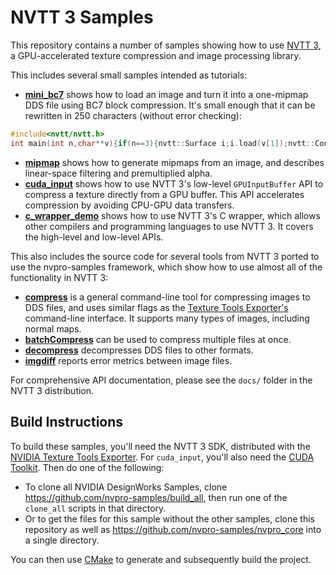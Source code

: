 # NVTT 3 Samples

This repository contains a number of samples showing how to use [NVTT 3](https://developer.nvidia.com/nvidia-texture-tools-exporter), a GPU-accelerated texture compression and image processing library.

This includes several small samples intended as tutorials:

* [**mini_bc7**](mini_bc7) shows how to load an image and turn it into a one-mipmap DDS file using BC7 block compression. It's small enough that it can be rewritten in 250 characters (without error checking):

```c++
#include<nvtt/nvtt.h>
int main(int n,char**v){if(n==3){nvtt::Surface i;i.load(v[1]);nvtt::Context c(1);nvtt::CompressionOptions o;o.setFormat(nvtt::Format_BC7);nvtt::OutputOptions p;p.setFileName(v[2]);c.outputHeader(i,1,o,p);c.compress(i,0,0,o,p);}}
```

* [**mipmap**](mipmap) shows how to generate mipmaps from an image, and describes linear-space filtering and premultiplied alpha.
* [**cuda_input**](cuda_input) shows how to use NVTT 3's low-level `GPUInputBuffer` API to compress a texture directly from a GPU buffer. This API accelerates compression by avoiding CPU-GPU data transfers.
* [**c_wrapper_demo**](c_wrapper_demo) shows how to use NVTT 3's C wrapper, which allows other compilers and programming languages to use NVTT 3. It covers the high-level and low-level APIs.

This also includes the source code for several tools from NVTT 3 ported to use the nvpro-samples framework, which show how to use almost all of the functionality in NVTT 3:

* [**compress**](compress) is a general command-line tool for compressing images to DDS files, and uses similar flags as the [Texture Tools Exporter's](https://developer.nvidia.com/nvidia-texture-tools-exporter) command-line interface. It supports many types of images, including normal maps.
* [**batchCompress**](batchCompress) can be used to compress multiple files at once.
* [**decompress**](decompress) decompresses DDS files to other formats.
* [**imgdiff**](imgdiff) reports error metrics between image files.

For comprehensive API documentation, please see the `docs/` folder in the NVTT 3 distribution.

## Build Instructions

To build these samples, you'll need the NVTT 3 SDK, distributed with the [NVIDIA Texture Tools Exporter](https://developer.nvidia.com/nvidia-texture-tools-exporter). For `cuda_input`, you'll also need the [CUDA Toolkit](https://developer.nvidia.com/cuda-downloads). Then do one of the following:

- To clone all NVIDIA DesignWorks Samples, clone https://github.com/nvpro-samples/build_all, then run one of the `clone_all` scripts in that directory.
- Or to get the files for this sample without the other samples, clone this repository as well as https://github.com/nvpro-samples/nvpro_core into a single directory.

You can then use [CMake](https://cmake.org/) to generate and subsequently build the project.